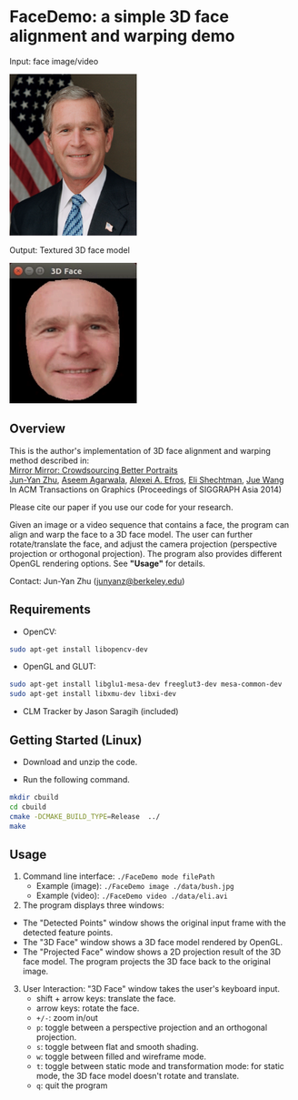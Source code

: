 # FaceDemo: a simple 3D face alignment and warping demo
Input: face image/video  

<img src='data/bush.jpg' width=224>

Output: Textured 3D face model  

<img src='data/demo.gif' width=224>


## Overview
This is the author's implementation of 3D face alignment and warping method described in:  
[Mirror Mirror: Crowdsourcing Better Portraits](http://efrosprojects.eecs.berkeley.edu/mirrormirror/)  
[Jun-Yan Zhu](https://people.eecs.berkeley.edu/~junyanz/), [Aseem Agarwala](http://www.agarwala.org/), [Alexei A. Efros](https://people.eecs.berkeley.edu/~efros/), [Eli Shechtman](https://research.adobe.com/person/eli-shechtman/), [Jue Wang](http://www.juew.org/)  
In ACM Transactions on Graphics (Proceedings of SIGGRAPH Asia 2014)  

Please cite our paper if you use our code for your research.

Given an image or a video sequence that contains a face, the program can align and warp the face to a 3D face model. The user can further rotate/translate the face, and adjust the camera projection (perspective projection or orthogonal projection). The program also provides different OpenGL rendering options. See **"Usage"** for details.

Contact: Jun-Yan Zhu (junyanz@berkeley.edu)
## Requirements
* OpenCV:
```bash
sudo apt-get install libopencv-dev
```
* OpenGL and GLUT:
```bash
sudo apt-get install libglu1-mesa-dev freeglut3-dev mesa-common-dev
sudo apt-get install libxmu-dev libxi-dev
```
* CLM Tracker by Jason Saragih (included)

## Getting Started (Linux)
* Download and unzip the code.

* Run the following command.
```bash
mkdir cbuild
cd cbuild
cmake -DCMAKE_BUILD_TYPE=Release  ../
make
```


## Usage
1. Command line interface: `./FaceDemo mode filePath`  
   - Example (image): `./FaceDemo image ./data/bush.jpg`  
   - Example (video): `./FaceDemo video ./data/eli.avi`  
2. The program displays three windows:
  - The "Detected Points" window shows the original input frame with the detected feature points.
   - The "3D Face" window shows a 3D face model rendered by OpenGL.
   - The "Projected Face" window shows a 2D projection result of the 3D face model. The program projects the 3D face back to the original image.
3. User Interaction: "3D Face" window takes the user's keyboard input.
   - shift + arrow keys: translate the face.
   - arrow keys: rotate the face.
   - `+/-`: zoom in/out
   - `p`:  toggle between a perspective projection and an orthogonal projection.
   - `s`:  toggle between flat and smooth shading.
   - `w`:  toggle between filled and wireframe mode.
   - `t`:  toggle between static mode and transformation mode: for static mode, the 3D face model doesn't rotate and translate.
   - `q`:  quit the program
